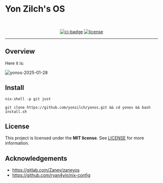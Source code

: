 

Yon Zilch's OS
==========

<div align="center">
<br />

[![ci-badge](https://img.shields.io/static/v1?label=Built%20with&message=NixOS&color=blue&logo=nixos&link=https://nixos.org&labelColor=111212)](https://nixos.org)
[![license](https://img.shields.io/github/license/yonzilch/yonos.svg?style=flat-square)](LICENSE)

</div>

---

## Overview

Here it is:

![yonos-2025-01-28](https://github.com/yonzilch/yonos/blob/main/-img/yonos-2025-01-28.png)


## Install

```
nix-shell -p git just

git clone https://github.com/yonzilch/yonos.git && cd yonos && bash install.sh

```

## License

This project is licensed under the **MIT license**.
See [LICENSE](LICENSE) for more information.


## Acknowledgements

- <https://gitlab.com/Zaney/zaneyos>
- <https://github.com/ryan4yin/nix-config>
